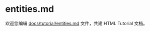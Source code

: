 entities.md
===

欢迎您编辑 <a target="__blank" href="https://github.com/jaywcjlove/html-tutorial/blob/main/docs/tutorial/entities.md">docs/tutorial/entities.md</a> 文件，共建 HTML Tutorial 文档。
